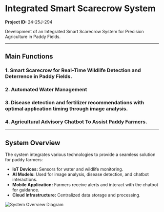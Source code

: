 # Integrated Smart Scarecrow System 
**Project ID:** 24-25J-294  

Development of an Integrated Smart Scarecrow System for Precision Agriculture in Paddy Fields.

---

## Main Functions  
### 1. **Smart Scarecrow for Real-Time Wildlife Detection and Deterrence in Paddy Fields.**  
### 2. **Automated Water Management** 
### 3. **Disease detection and fertilizer recommendations with optimal application timing through image analysis.**  
### 4. **Agricultural Advisory Chatbot To Assist Paddy Farmers.**  

---

## System Overview  
The system integrates various technologies to provide a seamless solution for paddy farmers:  

- **IoT Devices:** Sensors for water and wildlife monitoring.
- **AI Models:** Used for image analysis, disease detection, and chatbot interactions.
- **Mobile Application:** Farmers receive alerts and interact with the chatbot for guidance.
- **Cloud Infrastructure:** Centralized data storage and processing.

![System Overview Diagram](diagram.jpg)
